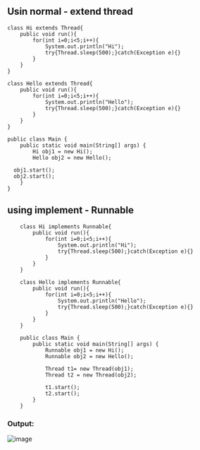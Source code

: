 ## Usin normal - extend thread

    class Hi extends Thread{
        public void run(){
            for(int i=0;i<5;i++){
                System.out.println("Hi");
                try{Thread.sleep(500);}catch(Exception e){}
            }
        }
    }

    class Hello extends Thread{
        public void run(){
            for(int i=0;i<5;i++){
                System.out.println("Hello");
                try{Thread.sleep(500);}catch(Exception e){}
            }
        }
    }

    public class Main {
        public static void main(String[] args) {
            Hi obj1 = new Hi();
            Hello obj2 = new Hello();

      obj1.start();
      obj2.start();
        }
    }

## using implement - Runnable

        class Hi implements Runnable{
            public void run(){
                for(int i=0;i<5;i++){
                    System.out.println("Hi");
                    try{Thread.sleep(500);}catch(Exception e){}
                }
            }
        }

        class Hello implements Runnable{
            public void run(){
                for(int i=0;i<5;i++){
                    System.out.println("Hello");
                    try{Thread.sleep(500);}catch(Exception e){}
                }
            }
        }

        public class Main {
            public static void main(String[] args) {
                Runnable obj1 = new Hi();
                Runnable obj2 = new Hello();

                Thread t1= new Thread(obj1);
                Thread t2 = new Thread(obj2);

                t1.start();
                t2.start();
            }
        }

### Output:
![image](https://user-images.githubusercontent.com/66274690/145707804-a4d6da22-fa4b-4ae2-9aa0-cd7a1c697216.png)

